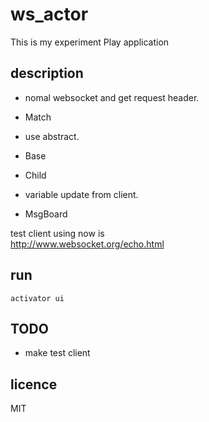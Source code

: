 # ws_actor

This is my experiment Play application

## description

* nomal websocket and get request header.
 * Match

* use abstract.
 * Base
 * Child

* variable update from client.
 * MsgBoard

test client using now is  
http://www.websocket.org/echo.html

## run

`activator ui`

## TODO

* make test client

## licence

MIT
